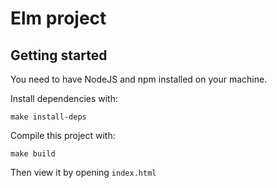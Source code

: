 # Elm project

## Getting started

You need to have NodeJS and npm installed on your machine.

Install dependencies with:

    make install-deps

Compile this project with:

    make build

Then view it by opening `index.html`
